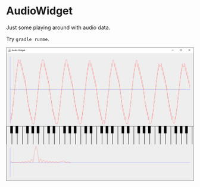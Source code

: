 AudioWidget
===========

Just some playing around with audio data.

Try `gradle runme`.

![Sample Screenshot](screenshot.png)
